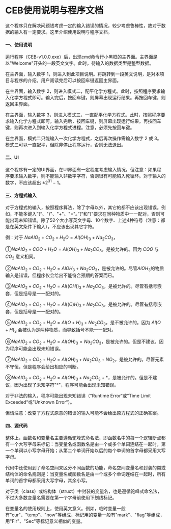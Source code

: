 # CEB使用说明与程序文档

这个程序只在解决问题钱考虑一定的输入错误的情况，较少考虑鲁棒性，故对于数据的输入有一定要求。这里介绍使用说明与程序文档。

#### 一、使用说明

运行程序（CEB-v1.0.0.exe）后，出现cmd命令行小黑框的主界面。主界面是以"Welcome"开头的一段英文文字。此时，待输入的数据类型是整型数据。

在主界面，输入数字 $1$，则进入到此项目说明。将跳转到一段英文说明，是对本项目与程序的介绍。用户阅读完后可以按回车键返回主界面。

在主界面，输入数字 $2$，则进入模式二，配平化学方程式。此时，按照程序要求输入化学方程式即可。输入完后，按回车键，则屏幕出现运行结果。再按回车键，则返回主界面。

在主界面，输入数字 $3$，则进入模式三，一直配平化学方程式。此时，按照程序要求输入化学方程式即可。输入完后，按回车键，则屏幕出现运行结果。再按回车键，则再次进入到输入化学方程式进程。注意，必须先按回车键。

在主界面，模式二只能输入一次化学方程式，之后再次操作需输入数字 $2$ 或 $3$。模式三可以一直配平，但除非停止程序运行，否则无法退出。

#### 二、UI

这个程序有一定的UI界面，在UI界面有一定程度考虑输入情况。但注意：如果程序要求输入数字，则不能输入非数字字符，否则很有可能陷入死循环。对于输入的数字，不应该超出 $±2^{31}-1$。

#### 三、方程式输入

对于方程式的输入，按照程序算法，除了字母以外，其它的都不应该出现错误。例如，不能多键入”(“、")"、"+"、"="。”(“和")"要求在同种物质中一一配对，否则可能出现未知错误。除了$52$个大小写英文字母、$10$个数字、上述$4$种符号（注意：都是在英文条件下输入），不应该出现其它字符。

例：对于 $NaAlO_{2}+CO_{2}+H_{2}O=Al(OH)_{3}+Na_{2}CO_{3}$，

①$NaAlO_{2}+COO+H_{2}O=Al(OH)_{3}+Na_{2}CO_{3}$，是被允许的。因为 $COO$ 与 $CO_{2}$ 意义相同。

②$NaAlO_{2}+CO_{2}+H_{2}O=AlOH_{3}+Na_{2}CO_{3}$，是被允许的。尽管$AlOH_{3}$的物质输入是错误，但程序仅会给出不能符合预期的答案而已。

③$NaAlO_{2}+CO_{2}+H_{2}O=Al((OH))_{3}+Na_{2}CO_{3}$，是被允许的。尽管有括号嵌套，但是括号是一一配对的。

④$NaAlO_{2}+CO_{2}+H_{2}O=Al((O)H)_{3}+Na_{2}CO_{3}$，是被允许的。尽管有括号嵌套，但是括号是一一配对的。

⑤$NaAlO_{2}+CO_{2}+H_{2}O=Al(O+H)_{3}+Na_{2}CO_{3}$，是不被允许的。因为 $Al(O+H)_3$ 会被认为是两种物质，而导致括号不能一一配对。

⑥$NaAlO_{2}+CO_{2}+H_{2}O=Al(OH)_{3}=Na_{2}CO_{3}$，是被允许的。但是不建议，因为程序可能会出现未知错误。

⑦$NaAlO_{2}+CO_{2}+H_{2}O=Al(OH)_{3}+Na_{2}CO_{3}+NO_{2}$，是被允许的。尽管元素不守恒，但是程序会给出相应的判断。

⑧$NaAlO_{2}+CO_{2}+H_{2}O=Al(OH)_{3}+Na_{2}CO_{3}+*$，是被允许的。但是不建议，因为出现了未知字符"$*$"，程序可能会出现未知错误。

对于非法的输入，程序可能出现未知错误（”Runtime Error“或”Time Limit Exceeded“或”Unknown Error“）。

但请注意：改变了方程式原意的错误的输入可能不会给出原方程式的正确答案。

#### 四、源代码

整体上，函数名和变量名主要遵循驼峰式命名法，即函数名中的每一个逻辑断点都有一个大写字母来标记：当变量名或函数名是由一个或多个单词连结在一起时，第一个单词以小写字母开始；从第二个单词开始以后的每个单词的首字母都采用大写字母。

代码中还使用到了命名空间来区分不同函数的功能，命名空间变量名和封装的类或结构体的命名规则是：当变量名或函数名是由一个或多个单词连结在一起时，所有单词的首字母都采用大写字母，其余小写。

对于类（class）或结构体（struct）中封装的变量名，也是遵循驼峰式命名法，不过大多数变量名需要在第一个字母前使用下划线标记。

在变量名的使用规则上，使用英文意义。例如，临时变量一般有"cur"、"temp"、"now"等组成，标记用的变量一般有"mark"、"flag"等组成，用"Fir"、"Sec"等标记意义相似的变量。